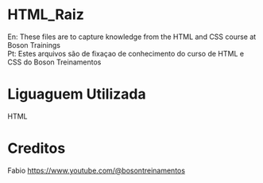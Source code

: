 # HTML_Raiz

En: These files are to capture knowledge from the HTML and CSS course at Boson Trainings <br>
Pt: Estes arquivos são de fixaçao de conhecimento do curso de HTML e CSS do Boson Treinamentos

# Liguaguem Utilizada
HTML

# Creditos
Fabio
https://www.youtube.com/@bosontreinamentos

